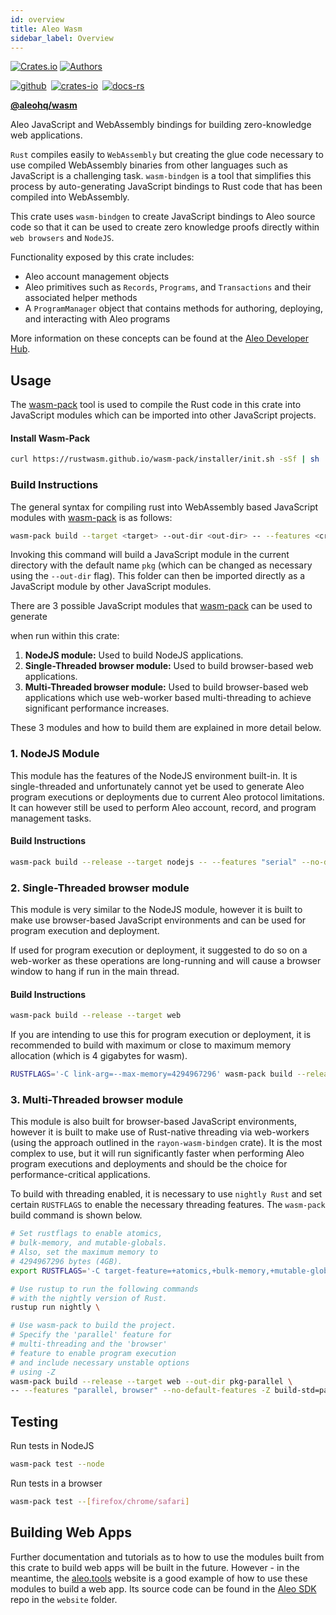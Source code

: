 ```yaml
---
id: overview
title: Aleo Wasm
sidebar_label: Overview
---
```


<!-- markdown-link-check-disable -->
[![Crates.io](https://img.shields.io/crates/v/aleo-wasm.svg?color=neon)](https://crates.io/crates/aleo-wasm)
[![Authors](https://img.shields.io/badge/authors-Aleo-orange.svg)](https://aleo.org)

[![github]](https://github.com/AleoHQ/sdk)&ensp;[![crates-io]](https://crates.io/crates/aleo-wasm)&ensp;[![docs-rs]](https://docs.rs/aleo-wasm/latest/aleo-wasm/)
<!-- markdown-link-check-enable -->

[github]: https://img.shields.io/badge/github-8da0cb?style=for-the-badge&labelColor=555555&logo=github
[crates-io]: https://img.shields.io/badge/crates.io-fc8d62?style=for-the-badge&labelColor=555555&logo=rust
[docs-rs]: https://img.shields.io/badge/docs.rs-66c2a5?style=for-the-badge&labelColor=555555&logo=docs.rs

[**@aleohq/wasm**](https://www.npmjs.com/package/@aleohq/wasm)

Aleo JavaScript and WebAssembly bindings for building zero-knowledge web applications.

`Rust` compiles easily to `WebAssembly` but creating the glue code necessary to use compiled WebAssembly binaries 
from other languages such as JavaScript is a challenging task. `wasm-bindgen` is a tool that simplifies this process by 
auto-generating JavaScript bindings to Rust code that has been compiled into WebAssembly. 

This crate uses `wasm-bindgen` to create JavaScript bindings to Aleo source code so that it can be used to create zero 
knowledge proofs directly within `web browsers` and `NodeJS`.

Functionality exposed by this crate includes:
* Aleo account management objects
* Aleo primitives such as `Records`, `Programs`, and `Transactions` and their associated helper methods
* A `ProgramManager` object that contains methods for authoring, deploying, and interacting with Aleo programs

More information on these concepts can be found at the [Aleo Developer Hub](https://developer.aleo.org/concepts).

<!-- markdown-link-check-disable -->
## Usage
The [wasm-pack](https://crates.io/crates/wasm-pack) tool is used to compile the Rust code in this crate into JavaScript
modules which can be imported into other JavaScript projects.

#### Install Wasm-Pack
```bash
curl https://rustwasm.github.io/wasm-pack/installer/init.sh -sSf | sh
```

### Build Instructions
The general syntax for compiling rust into WebAssembly based JavaScript modules with 
[wasm-pack](https://crates.io/crates/wasm-pack) is as follows:
```bash
wasm-pack build --target <target> --out-dir <out-dir> -- --features <crate-features>
```

Invoking this command will build a JavaScript module in the current directory with the default name `pkg` (which can 
be changed as necessary using the `--out-dir` flag). This folder can then be imported directly as a JavaScript module
by other JavaScript modules.

There are 3 possible JavaScript modules that [wasm-pack](https://crates.io/crates/wasm-pack) can be used to generate 
<!-- markdown-link-check-enable -->
when run within this crate:
1. **NodeJS module:** Used to build NodeJS applications.
2. **Single-Threaded browser module:** Used to build browser-based web applications.
3. **Multi-Threaded browser module:** Used to build browser-based web applications which use web-worker based 
multi-threading to achieve significant performance increases.

These 3 modules and how to build them are explained in more detail below.

### 1. NodeJS Module

This module has the features of the NodeJS environment built-in. It is single-threaded and unfortunately cannot yet be 
used to generate Aleo program executions or deployments due to current Aleo protocol limitations. It can however still
be used to perform Aleo account, record, and program management tasks.

#### Build Instructions
```bash
wasm-pack build --release --target nodejs -- --features "serial" --no-default-features
```

### 2. Single-Threaded browser module

This module is very similar to the NodeJS module, however it is built to make use browser-based JavaScript environments 
and can be used for program execution and deployment. 

If used for program execution or deployment, it suggested to do so on a web-worker as these operations are long-running
and will cause a browser window to hang if run in the main thread.

#### Build Instructions
```bash
wasm-pack build --release --target web
```

If you are intending to use this for program execution or deployment, it is recommended to build
with maximum or close to maximum memory allocation (which is 4 gigabytes for wasm).

```bash
RUSTFLAGS='-C link-arg=--max-memory=4294967296' wasm-pack build --release --target web
````

### 3. Multi-Threaded browser module

This module is also built for browser-based JavaScript environments, however it is built to make use of Rust-native
threading via web-workers (using the approach outlined in the `rayon-wasm-bindgen` crate). It is the most complex to use,
but it will run significantly faster when performing Aleo program executions and deployments and should be the choice for
performance-critical applications.

To build with threading enabled, it is necessary to use `nightly Rust` and set certain `RUSTFLAGS` to enable the
necessary threading features. The `wasm-pack` build command is shown below.
```bash
# Set rustflags to enable atomics, 
# bulk-memory, and mutable-globals. 
# Also, set the maximum memory to 
# 4294967296 bytes (4GB).
export RUSTFLAGS='-C target-feature=+atomics,+bulk-memory,+mutable-globals -C link-arg=--max-memory=4294967296'

# Use rustup to run the following commands 
# with the nightly version of Rust.
rustup run nightly \

# Use wasm-pack to build the project. 
# Specify the 'parallel' feature for 
# multi-threading and the 'browser' 
# feature to enable program execution
# and include necessary unstable options
# using -Z
wasm-pack build --release --target web --out-dir pkg-parallel \
-- --features "parallel, browser" --no-default-features -Z build-std=panic_abort,std
```

## Testing

Run tests in NodeJS
```bash
wasm-pack test --node
```

Run tests in a browser
```bash
wasm-pack test --[firefox/chrome/safari]
```

## Building Web Apps

Further documentation and tutorials as to how to use the modules built from this crate to build web apps  will be built 
in the future. However - in the meantime, the [aleo.tools](https://aleo.tools) website is a good
example of how to use these modules to build a web app. Its source code can be found in the 
[Aleo SDK](https://github.com/AleoHQ/sdk) repo in the `website` folder.
